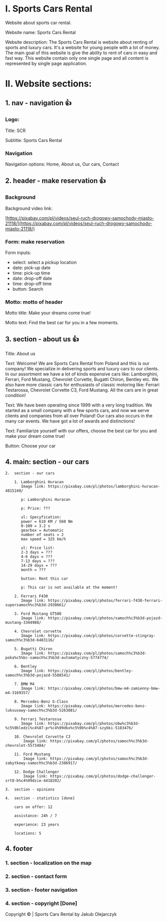 # I. Sports Cars Rental

Website about sports car rental.

Website name: Sports Cars Rental

Website description:
The Sports Cars Rental is website about renting of sports and luxury cars. It's a website for young people with a lot of money.
The main goal of this website is give the ability to rent of cars in easy and fast way.
This website contain only one single page and all content is represented by single page application.

# II. Website sections:

## 1. nav - navigation 👍

### Logo:

Title: SCR

Subtitle: Sports Cars Rental

### Navigation

Navigation options: Home, About us, Our cars, Contact

## 2. header - make reservation 👍

### Background

Background video link:

[https://pixabay.com/pl/videos/seul-ruch-drogowy-samochody-miasto-21118/](https://pixabay.com/pl/videos/seul-ruch-drogowy-samochody-miasto-21118/)

### Form: make reservation

Form inputs:

- select: select a pickup location
- date: pick-up date
- time: pick-up time
- date: drop-off date
- time: drop-off time
- button: Search

### Motto: motto of header

Motto title: Make your dreams come true!

Motto text: Find the best car for you in a few moments.

## 3. section - about us 👍

Title: About us

Text: Welcome! We are Sports Cars Rental from Poland and this is our company! We specialize in delivering sports and luxury cars to our clients. In our assortment we have a lot of kinds expensive cars like: Lamborghini, Ferrari, Ford Mustang, Chevrolet Corvette, Bugatti Chiron, Bentley etc. We also have more classic cars for enthusiasts of classic motoring like: Ferrari Testarossa, Chevrolet Corvette C3, Ford Mustang. All the cars are in great condition!

Text: We have been operating since 1999 with a very long tradition. We started as a small company with a few sports cars, and now we serve clients and companies from all over Poland! Our cars also occurs in the many car events. We have got a lot of awards and distinctions!

Text: Familiarize yourself with our offers, choose the best car for you and make your dream come true!

Button: Choose your car

## 4. main: section - our cars

    2.  section - our cars

        1. Lamborghini Huracan
           Image link: https://pixabay.com/pl/photos/lamborghini-huracan-4815249/

           p: Lamborghini Huracan

           p: Price: ???

           ul: Specyfication:
           power = 610 KM / 560 Nm
           0-100 = 3.2 s
           gearbox = Automatic
           number of seats = 2
           max speed = 325 km/h

           ul: Price list:
           2-3 days = ???
           4-6 days = ???
           7-13 days = ???
           14-29 days = ???
           month = ???

           button: Rent this car

           p: This car is not available at the moment!

        2. Ferrari F430
           Image link: https://pixabay.com/pl/photos/ferrari-f430-ferrari-supersamoch%c3%b3d-2930661/

        3. Ford Mustang GT500
           Image link: https://pixabay.com/pl/photos/samoch%c3%b3d-pojazd-mustang-3344988/

        4. Chevrolet corvette
           Image link: https://pixabay.com/pl/photos/corvette-stingray-samoch%c3%b3d-6483116/

        5. Bugatti Chiron
           Image link: https://pixabay.com/pl/photos/samoch%c3%b3d-poka%c5%bc-samoch%c3%b3d-automatyczny-5774774/

        6. Bentley
           Image link: https://pixabay.com/pl/photos/bentley-samoch%c3%b3d-pojazd-5588541/

        7. BMW M4
           Image link: https://pixabay.com/pl/photos/bmw-m4-zamienny-bmw-m4-3169357/

        8. Mercedes-Benz G-Class
           Image link: https://pixabay.com/pl/photos/mercedes-benz-luksusowy-samoch%c3%b3d-5263081/

        9. Ferrari Testarossa
           Image link: https://pixabay.com/pl/photos/obw%c3%b3d-%c5%9bledzi%c4%87-pr%c4%99dko%c5%9b%c4%87-szybki-5183476/

        10. Chevrolet Corvette C3
            Image link: https://pixabay.com/pl/photos/samoch%c3%b3d-chevrolet-5573484/

        11. Ford Mustang
            Image link: https://pixabay.com/pl/photos/samoch%c3%b3d-zabytkowy-samoch%c3%b3d-2386917/

        12. Dodge Challenger
            Image link: https://pixabay.com/pl/photos/dodge-challenger-srt8-b%c4%99dzie-4418202/

    3.  section - opinions

    4.  section - statistics [done]

        cars on offer: 12

        assistance: 24h / 7

        experience: 23 years

        locations: 5

## 4. footer

### 1. section - localization on the map

### 2. section - contact form

### 3. section - footer navigation

### 4. section - copyright [Done]

Copyright &copy; | Sports Cars Rental by Jakub Olejarczyk
